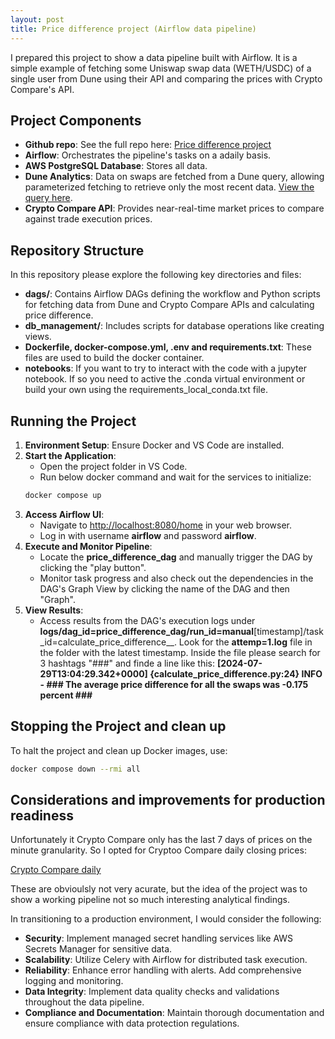 ```yaml
---
layout: post
title: Price difference project (Airflow data pipeline)
---
```


I prepared this project to show a data pipeline built with Airflow. It is a simple example of fetching some Uniswap swap data (WETH/USDC) of a single user from Dune using their API and comparing the prices with Crypto Compare's API.

## Project Components

- **Github repo**: See the full repo here: [Price difference project](https://github.com/Kasper-Birkelund/price_difference_project)
- **Airflow**: Orchestrates the pipeline's tasks on a adaily basis.
- **AWS PostgreSQL Database**: Stores all data.
- **Dune Analytics**: Data on swaps are fetched from a Dune query, allowing parameterized fetching to retrieve only the most recent data. [View the query here](https://dune.com/queries/4002884).
- **Crypto Compare API**: Provides near-real-time market prices to compare against trade execution prices.


## Repository Structure

In this repository please explore the following key directories and files:

- __dags/__: Contains Airflow DAGs defining the workflow and Python scripts for fetching data from Dune and Crypto Compare APIs and calculating price difference.
- __db_management/__: Includes scripts for database operations like creating views.
- __Dockerfile, docker-compose.yml, .env and requirements.txt__: These files are used to build the docker container.
- __notebooks__: If you want to try to interact with the code with a jupyter notebook. If so you need to active the .conda virtual environment or build your own using the requirements_local_conda.txt file.

## Running the Project

1. **Environment Setup**: Ensure Docker and VS Code are installed.
2. **Start the Application**:
   - Open the project folder in VS Code.
   - Run below docker command and wait for the services to initialize:
   ```bash
   docker compose up
   ```
3. **Access Airflow UI**:
   - Navigate to [http://localhost:8080/home](http://localhost:8080/home) in your web browser.
   - Log in with username __airflow__ and password __airflow__.
4. **Execute and Monitor Pipeline**:
   - Locate the __price_difference_dag__ and manually trigger the DAG by clicking the "play button".
   - Monitor task progress and also check out the dependencies in the DAG's Graph View by clicking the name of the DAG and then "Graph".
5. **View Results**:
   - Access results from the DAG's execution logs under __logs/dag_id=price_difference_dag/run_id=manual__[timestamp]/task_id=calculate_price_difference__. Look for the __attemp=1.log__ file in the folder with the latest timestamp. Inside the file please search for 3 hashtags "###" and finde a line like this:
   __[2024-07-29T13:04:29.342+0000] {calculate_price_difference.py:24} INFO - ### The average price difference for all the swaps was -0.175 percent ###__

## Stopping the Project and clean up

To halt the project and clean up Docker images, use:
```bash
docker compose down --rmi all
```

## Considerations and improvements for production readiness

Unfortunately it Crypto Compare only has the last 7 days of prices on the minute granularity. So I opted for Cryptoo Compare daily closing prices:

[Crypto Compare daily](https://min-api.cryptocompare.com/documentation?key=Historical&cat=dataHistoday)

These are obvioulsly not very acurate, but the idea of the project was to show a working pipeline not so much interesting analytical findings.

In transitioning to a production environment, I would consider the following:

- **Security**: Implement managed secret handling services like AWS Secrets Manager for sensitive data.
- **Scalability**: Utilize Celery with Airflow for distributed task execution.
- **Reliability**: Enhance error handling with alerts. Add comprehensive logging and monitoring.
- **Data Integrity**: Implement data quality checks and validations throughout the data pipeline.
- **Compliance and Documentation**: Maintain thorough documentation and ensure compliance with data protection regulations.
